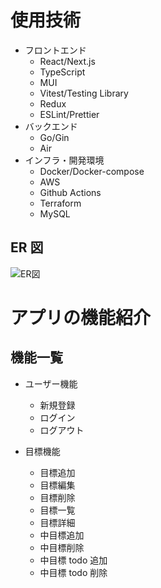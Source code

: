 # 使用技術

- フロントエンド
  - React/Next.js
  - TypeScript
  - MUI
  - Vitest/Testing Library
  - Redux
  - ESLint/Prettier
- バックエンド
  - Go/Gin
  - Air
- インフラ・開発環境
  - Docker/Docker-compose
  - AWS
  - Github Actions
  - Terraform
  - MySQL

## ER 図

![ER図](https://storage.googleapis.com/zenn-user-upload/df36d936b4b6-20240121.png)

# アプリの機能紹介

## 機能一覧

- ユーザー機能

  - 新規登録
  - ログイン
  - ログアウト

- 目標機能
  - 目標追加
  - 目標編集
  - 目標削除
  - 目標一覧
  - 目標詳細
  - 中目標追加
  - 中目標削除
  - 中目標 todo 追加
  - 中目標 todo 削除
